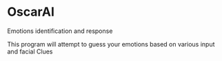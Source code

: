 # OscarAI
Emotions identification and response 

This program will attempt to guess your emotions based on various input and facial Clues
